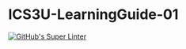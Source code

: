 # ICS3U-LearningGuide-01

[![GitHub's Super Linter](https://github.com/Huzaifa-Khalid-2/ICS3U-LearningGuide-01/workflows/GitHub's%20Super%20Linter/badge.svg)](https://github.com/Huzaifa-Khalid-2/ICS3U-LearningGuide-0/actions)
